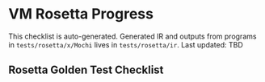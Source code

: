 # VM Rosetta Progress

This checklist is auto-generated.
Generated IR and outputs from programs in `tests/rosetta/x/Mochi` lives in `tests/rosetta/ir`.
Last updated: TBD

## Rosetta Golden Test Checklist

